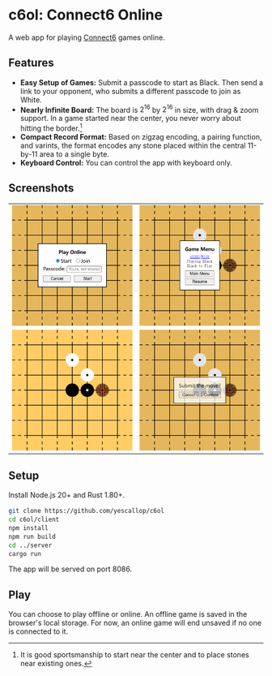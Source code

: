 # c6ol: Connect6 Online

A web app for playing [Connect6] games online.

[Connect6]: https://en.wikipedia.org/wiki/Connect6

## Features

- **Easy Setup of Games:** Submit a passcode to start as Black. Then send a link to your opponent, who submits a different passcode to join as White.
- **Nearly Infinite Board:** The board is $2^{16}$ by $2^{16}$ in size, with drag & zoom support. In a game started near the center, you never worry about hitting the border.[^1]
- **Compact Record Format:** Based on zigzag encoding, a pairing function, and varints, the format encodes any stone placed within the central 11-by-11 area to a single byte.
- **Keyboard Control:** You can control the app with keyboard only.

[^1]: It is good sportsmanship to start near the center and to place stones near existing ones.

## Screenshots

<table>
  <tr>
    <td><img alt="Online Dialog" src="assets/online-dialog.png" /></td>
    <td><img alt="Game Menu" src="assets/game-menu.png" /></td>
  </tr>
  <tr>
    <td><img alt="Game Play" src="assets/game-play.png" /></td>
    <td><img alt="Confirm Move" src="assets/confirm-move.png" /></td>
  </tr>
</table>

## Setup

Install Node.js 20+ and Rust 1.80+.

```sh
git clone https://github.com/yescallop/c6ol
cd c6ol/client
npm install
npm run build
cd ../server
cargo run
```

The app will be served on port 8086.

## Play

You can choose to play offline or online.
An offline game is saved in the browser's local storage.
For now, an online game will end unsaved if no one is connected to it.
